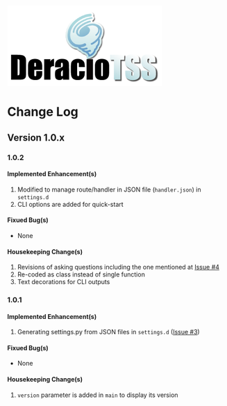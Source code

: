 ![DeracioTSS](/misc/deractss_logo.png)

# Change Log

## Version 1.0.x

### 1.0.2

#### Implemented Enhancement(s)

1. Modified to manage route/handler in JSON file (`handler.json`) in `settings.d`
2. CLI options are added for quick-start

#### Fixued Bug(s)

- None

#### Housekeeping Change(s)

1. Revisions of asking questions including the one mentioned at [Issue #4](https://github.com/DERaC-IO/DeracioTSS/issues/4)
2. Re-coded as class instead of single function
3. Text decorations for CLI outputs

### 1.0.1

#### Implemented Enhancement(s)

1. Generating settings.py from JSON files in `settings.d` ([Issue #3](https://github.com/DERaC-IO/DeracioTSS/issues/3))

#### Fixued Bug(s)

- None

#### Housekeeping Change(s)

1. `version` parameter is added in `main` to display its version
